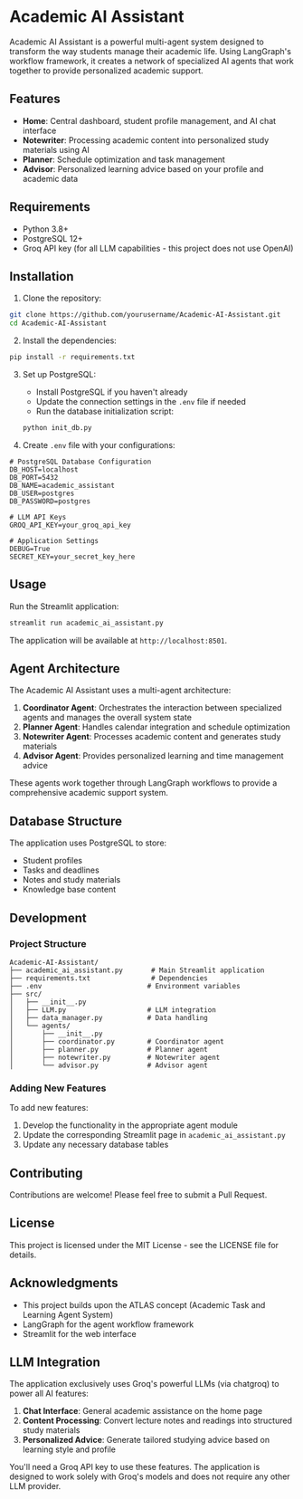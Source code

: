 # Academic AI Assistant

Academic AI Assistant is a powerful multi-agent system designed to transform the way students manage their academic life. Using LangGraph's workflow framework, it creates a network of specialized AI agents that work together to provide personalized academic support.

## Features

- **Home**: Central dashboard, student profile management, and AI chat interface
- **Notewriter**: Processing academic content into personalized study materials using AI
- **Planner**: Schedule optimization and task management
- **Advisor**: Personalized learning advice based on your profile and academic data

## Requirements

- Python 3.8+
- PostgreSQL 12+
- Groq API key (for all LLM capabilities - this project does not use OpenAI)

## Installation

1. Clone the repository:

```bash
git clone https://github.com/yourusername/Academic-AI-Assistant.git
cd Academic-AI-Assistant
```

2. Install the dependencies:

```bash
pip install -r requirements.txt
```

3. Set up PostgreSQL:
   - Install PostgreSQL if you haven't already
   - Update the connection settings in the `.env` file if needed
   - Run the database initialization script:
   ```bash
   python init_db.py
   ```

4. Create `.env` file with your configurations:

```
# PostgreSQL Database Configuration
DB_HOST=localhost
DB_PORT=5432
DB_NAME=academic_assistant
DB_USER=postgres
DB_PASSWORD=postgres

# LLM API Keys
GROQ_API_KEY=your_groq_api_key

# Application Settings
DEBUG=True
SECRET_KEY=your_secret_key_here
```

## Usage

Run the Streamlit application:

```bash
streamlit run academic_ai_assistant.py
```

The application will be available at `http://localhost:8501`.

## Agent Architecture

The Academic AI Assistant uses a multi-agent architecture:

1. **Coordinator Agent**: Orchestrates the interaction between specialized agents and manages the overall system state
2. **Planner Agent**: Handles calendar integration and schedule optimization
3. **Notewriter Agent**: Processes academic content and generates study materials
4. **Advisor Agent**: Provides personalized learning and time management advice

These agents work together through LangGraph workflows to provide a comprehensive academic support system.

## Database Structure

The application uses PostgreSQL to store:

- Student profiles
- Tasks and deadlines
- Notes and study materials
- Knowledge base content

## Development

### Project Structure

```
Academic-AI-Assistant/
├── academic_ai_assistant.py       # Main Streamlit application
├── requirements.txt               # Dependencies
├── .env                          # Environment variables
├── src/
│   ├── __init__.py
│   ├── LLM.py                    # LLM integration
│   ├── data_manager.py           # Data handling
│   └── agents/
│       ├── __init__.py
│       ├── coordinator.py        # Coordinator agent
│       ├── planner.py            # Planner agent
│       ├── notewriter.py         # Notewriter agent
│       └── advisor.py            # Advisor agent
```

### Adding New Features

To add new features:

1. Develop the functionality in the appropriate agent module
2. Update the corresponding Streamlit page in `academic_ai_assistant.py`
3. Update any necessary database tables

## Contributing

Contributions are welcome! Please feel free to submit a Pull Request.

## License

This project is licensed under the MIT License - see the LICENSE file for details.

## Acknowledgments

- This project builds upon the ATLAS concept (Academic Task and Learning Agent System)
- LangGraph for the agent workflow framework
- Streamlit for the web interface

## LLM Integration

The application exclusively uses Groq's powerful LLMs (via chatgroq) to power all AI features:

1. **Chat Interface**: General academic assistance on the home page
2. **Content Processing**: Convert lecture notes and readings into structured study materials
3. **Personalized Advice**: Generate tailored studying advice based on learning style and profile

You'll need a Groq API key to use these features. The application is designed to work solely with Groq's models and does not require any other LLM provider.